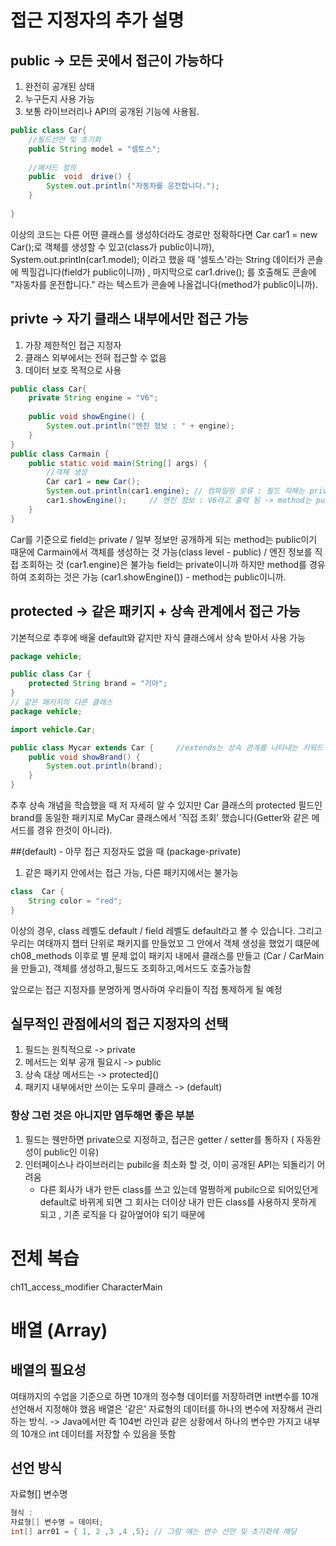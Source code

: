 # 접근 지정자의 추가 설명
## public -> 모든 곳에서 접근이 가능하다
   1. 완전히 공개된 상태
  2. 누구든지 사용 가능
  3. 보통 라이브러리나 API의 공개된 기능에 사용됨.
```java
public class Car{
    //필드선언 및 초기화
    public String model = "셀토스";
    
    //메서드 정의
    public  void  drive() {
        System.out.println("자동차를 운전합니다.");
    }
        
}
```
이상의 코드는 다른 어떤 클래스를 생성하더라도 경로만 정확하다면 Car car1 = new Car();로
객체를 생성할 수 있고(class가 public이니까), System.out.println(car1.model); 이라고 했을 때
'셀토스'라는 String 데이터가 콘솔에 찍힐겁니다(field가 public이니까) , 마지막으로 car1.drive();
를 호출해도 콘솔에 "자동차를 운전합니다." 라는 텍스트가 콘솔에 나올겁니다(method가 public이니까).

## privte -> 자기 클래스 내부에서만 접근 가능
1. 가장 제한적인 접근 지정자
2. 클래스 외부에서는 전혀 접근할 수 없음
3. 데이터 보호 목적으로 사용
```java
public class Car{
    private String engine = "V6";
    
    public void showEngine() {
        System.out.println("엔진 정보 : " + engine);
    }
}
public class Carmain {
    public static void main(String[] args) {
        //객체 생성
        Car car1 = new Car();
        System.out.println(car1.engine); // 컴파일링 오류 : 필드 자체는 private
        car1.showEngine();     // 엔진 정보 : V6라고 출력 됨 -> mothod는 public이기 때문에
    }
}
```
Car를 기준으로 field는 private / 일부 정보만 공개하게 되는 method는 public이기 때문에
Carmain에서 객체를 생성하는 것 가능(class level - public) /
엔진 정보를 직접 조회하는 것 (car1.engine)은 불가능 field는 private이니까
하지만 method를 경유하여 조회하는 것은 가능 (car1.showEngine()) - method는 public이니까.

## protected -> 같은 패키지 + 상속 관계에서 접근 가능
기본적으로 추후에 배울 default와 같지만 자식 클래스에서 상속 받아서 사용 가능
```java
package vehicle;

public class Car {
    protected String brand = "기아";
}
// 같은 패키지의 다른 클래스
package vehicle;

import vehicle.Car;

public class Mycar extends Car {     //extends는 상속 관계를 나타내는 키워드
    public void showBrand() {
        System.out.println(brand);
    }
}
```
추후 상속 개념을 학습했을 때 저 자세히 알 수 있지만 Car 클래스의 protected 필드인
brand를 동일한 패키지로 MyCar 클래스에서 '직접 조회' 했습니다(Getter와 같은 메서드를 경유
한것이 아니라).

##(default) - 아무 접근 지정자도 없을 때 (package-private)
1. 같은 패키지 안에서는 접근 가능, 다른 패키지에서는 불가능
```java
class  Car {
    String color = "red";
}
```
이상의 경우, class 레벨도 default / field 레벨도 default라고 볼 수 있습니다.
그리고 우리는 여태까지 챕터 단위로 패키지를 만들었꼬 그 안에서 객체 생성을 했었기 떄문에
ch08_methods 이후로 별 문제 없이 패키지 내에서 클래스를 만들고
(Car / CarMain을 만들고), 객체를 생성하고,필드도 조회하고,메서드도 호출가능함

앞으로는 접근 지정자를 분명하게 명사하여 우리들이 직접 통제하게 될 예정

## 실무적인 관점에서의 접근 지정자의 선택
1. 필드는 원칙적으로 -> private
2. 메서드는 외부 공개 필요시 -> public
3. 상속 대상 메서드는 -> protected]()
4. 패키지 내부에서만 쓰이는 도우미 클래스 -> (default)


### 항상 그런 것은 아니지만 염두해면 좋은 부분
1. 필드는 웬만하면 private으로 지정하고, 접근은 getter / setter를 통하자 ( 자동완성이 public인 이유)
2. 인터페이스나 라이브러리는 pubilc을 최소화 할 것, 이미 공개된 API는 되돌리기 어려움
   - 다른 회사가 내가 만든 class를 쓰고 있는데 멀쩡하게 pubilc으로 되어있던게 default로 바뀌게 되면
     그 회사는 더이상 내가 만든 class를 사용하지 못하게 되고 , 기존 로직을 다 갈아엎어야 되기 때문에
# 전체 복습
ch11_access_modifier CharacterMain


# 배열 (Array)
## 배열의 필요성
여태까지의 수업을 기준으로 하면 10개의 정수형 데이터를 저장하려면 int변수를 10개 선언해서 지정해야 했음
배열은 '같은' 자료형의 데이터를 하나의 변수에 저장해서 관리하는 방식. -> Java에서만 
즉 104번 라인과 같은 상황에서 하나의 변수만 가지고 내부의 10개으 int 데이터를 저장할 수 있음을 뜻함

## 선언 방식
자료형[] 변수명
```java
형식 :
자료형[] 변수명 = 데이터;
int[] arr01 = { 1, 2 ,3 ,4 ,5}; // 그럼 얘는 변수 선언 및 초기화에 해당


```